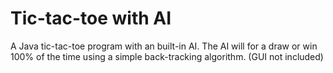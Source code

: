 # Tic-tac-toe with AI
A Java tic-tac-toe program with an built-in AI. 
The AI will for a draw or win 100% of the time using a simple back-tracking algorithm. 
(GUI not included) 
